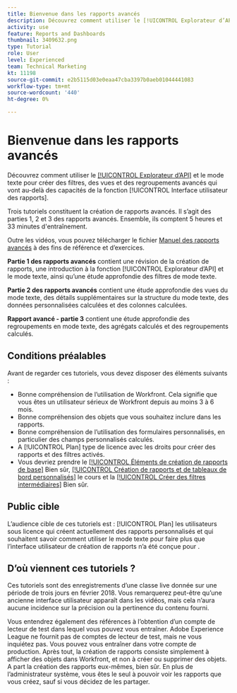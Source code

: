 ```yaml
---
title: Bienvenue dans les rapports avancés
description: Découvrez comment utiliser le [!UICONTROL Explorateur d’API] et le mode texte pour créer des filtres, des vues et des regroupements avancés qui vont au-delà des capacités de la fonction [!UICONTROL Interface utilisateur des rapports].
activity: use
feature: Reports and Dashboards
thumbnail: 3409632.png
type: Tutorial
role: User
level: Experienced
team: Technical Marketing
kt: 11198
source-git-commit: e2b5115d03e0eaa47cba3397b0aeb01044441083
workflow-type: tm+mt
source-wordcount: '440'
ht-degree: 0%

---
```


# Bienvenue dans les rapports avancés

Découvrez comment utiliser le [[!UICONTROL Explorateur d’API]](https://developer.adobe.com/workfront/api-explorer/) et le mode texte pour créer des filtres, des vues et des regroupements avancés qui vont au-delà des capacités de la fonction [!UICONTROL Interface utilisateur des rapports].

Trois tutoriels constituent la création de rapports avancés. Il s’agit des parties 1, 2 et 3 des rapports avancés. Ensemble, ils comptent 5 heures et 33 minutes d&#39;entraînement.

Outre les vidéos, vous pouvez télécharger le fichier [Manuel des rapports avancés](/help/assets/advanced-reporting-manual.pdf) à des fins de référence et d’exercices.

**Partie 1 des rapports avancés** contient une révision de la création de rapports, une introduction à la fonction [!UICONTROL Explorateur d’API] et le mode texte, ainsi qu’une étude approfondie des filtres de mode texte.

**Partie 2 des rapports avancés** contient une étude approfondie des vues du mode texte, des détails supplémentaires sur la structure du mode texte, des données personnalisées calculées et des colonnes calculées.

**Rapport avancé - partie 3** contient une étude approfondie des regroupements en mode texte, des agrégats calculés et des regroupements calculés.

## Conditions préalables

Avant de regarder ces tutoriels, vous devez disposer des éléments suivants :

* Bonne compréhension de l’utilisation de Workfront. Cela signifie que vous êtes un utilisateur sérieux de Workfront depuis au moins 3 à 6 mois.
* Bonne compréhension des objets que vous souhaitez inclure dans les rapports.
* Bonne compréhension de l’utilisation des formulaires personnalisés, en particulier des champs personnalisés calculés.
* A [!UICONTROL Plan] type de licence avec les droits pour créer des rapports et des filtres activés.
* Vous devriez prendre le [[!UICONTROL Éléments de création de rapports de base]](https://experienceleague.adobe.com/docs/courses/using/workfront-u-1-2022-1-reporting.html) Bien sûr, [[!UICONTROL Création de rapports et de tableaux de bord personnalisés]](https://experienceleague.adobe.com/docs/courses/using/workfront-u-1-2022-3-reporting.html) le cours et la [[!UICONTROL Créer des filtres intermédiaires]](https://experienceleague.adobe.com/docs/courses/using/workfront-u-1-2022-2-reporting.html) Bien sûr.

## Public cible

L’audience cible de ces tutoriels est : [!UICONTROL Plan] les utilisateurs sous licence qui créent actuellement des rapports personnalisés et qui souhaitent savoir comment utiliser le mode texte pour faire plus que l’interface utilisateur de création de rapports n’a été conçue pour .

## D’où viennent ces tutoriels ?

Ces tutoriels sont des enregistrements d’une classe live donnée sur une période de trois jours en février 2018. Vous remarquerez peut-être qu’une ancienne interface utilisateur apparaît dans les vidéos, mais cela n’aura aucune incidence sur la précision ou la pertinence du contenu fourni.

Vous entendrez également des références à l’obtention d’un compte de lecteur de test dans lequel vous pouvez vous entraîner. Adobe Experience League ne fournit pas de comptes de lecteur de test, mais ne vous inquiétez pas. Vous pouvez vous entraîner dans votre compte de production. Après tout, la création de rapports consiste simplement à afficher des objets dans Workfront, et non à créer ou supprimer des objets. A part la création des rapports eux-mêmes, bien sûr. En plus de l’administrateur système, vous êtes le seul à pouvoir voir les rapports que vous créez, sauf si vous décidez de les partager.

